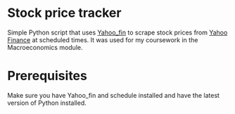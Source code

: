 # Stock price tracker
 
Simple Python script that uses [Yahoo_fin](http://theautomatic.net/yahoo_fin-documentation/) to scrape stock prices from [Yahoo Finance](https://finance.yahoo.com/) at scheduled times. It was used for my coursework in the Macroeconomics module.

# Prerequisites

Make sure you have Yahoo_fin and schedule installed and have the latest version of Python installed.
